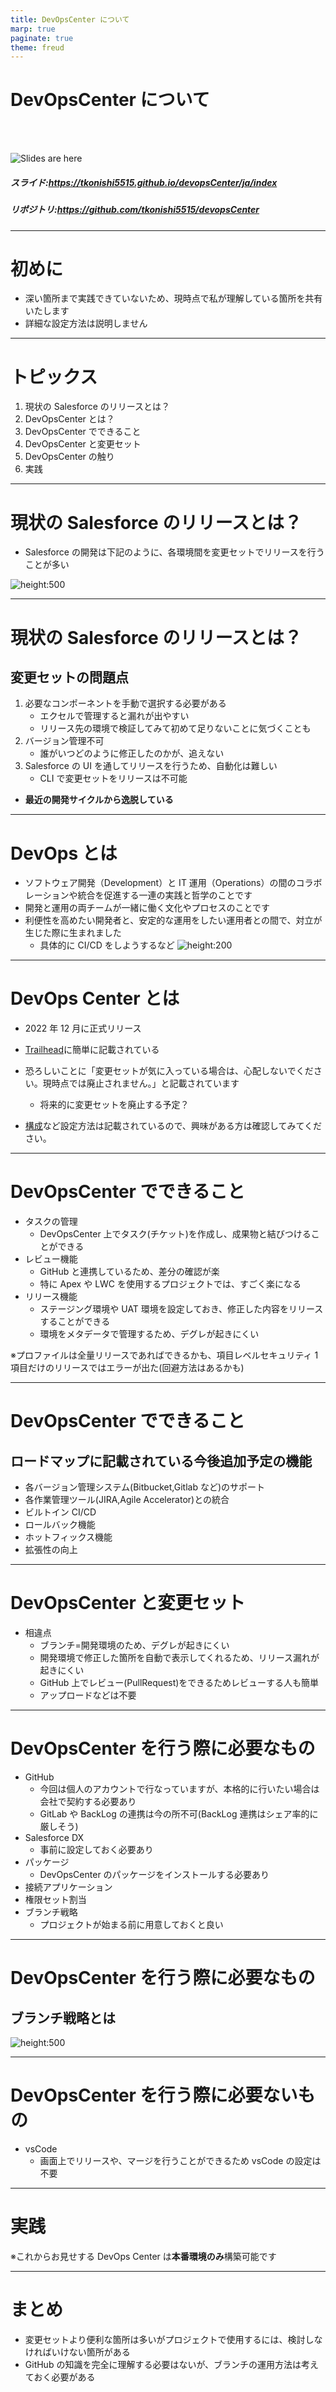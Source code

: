 ```yaml
---
title: DevOpsCenter について
marp: true
paginate: true
theme: freud
---
```


<!-- _paginate: false -->
<!-- theme: gradient class: blue-->
<!-- theme: freud class: blue-->

# DevOpsCenter について <!-- fit -->

</br>
</br>

![Slides are here](images/qrcode.png)

##### スライド:https://tkonishi5515.github.io/devopsCenter/ja/index

##### リポジトリ:https://github.com/tkonishi5515/devopsCenter

---

# 初めに

- 深い箇所まで実践できていないため、現時点で私が理解している箇所を共有いたします
- 詳細な設定方法は説明しません

---

# トピックス

1. 現状の Salesforce のリリースとは？
2. DevOpsCenter とは？
3. DevOpsCenter でできること
4. DevOpsCenter と変更セット
5. DevOpsCenter の触り
6. 実践

---

# 現状の Salesforce のリリースとは？

- Salesforce の開発は下記のように、各環境間を変更セットでリリースを行うことが多い

![height:500](images/3.png)

---

# 現状の Salesforce のリリースとは？

## 変更セットの問題点

1. 必要なコンポーネントを手動で選択する必要がある
   - エクセルで管理すると漏れが出やすい
   - リリース先の環境で検証してみて初めて足りないことに気づくことも
2. バージョン管理不可
   - 誰がいつどのように修正したのかが、追えない
3. Salesforce の UI を通してリリースを行うため、自動化は難しい
   - CLI で変更セットをリリースは不可能

- **最近の開発サイクルから逸脱している**

---

# DevOps とは

- ソフトウェア開発（Development）と IT 運用（Operations）の間のコラボレーションや統合を促進する一連の実践と哲学のことです
- 開発と運用の両チームが一緒に働く文化やプロセスのことです
- 利便性を高めたい開発者と、安定的な運用をしたい運用者との間で、対立が生じた際に生まれました
  - 具体的に CI/CD をしようするなど
    ![height:200](images/1.webp)

---

# DevOps Center とは

- 2022 年 12 月に正式リリース

- [Trailhead](https://trailhead.salesforce.com/ja/content/learn/modules/devops-center-quick-look/say-hello-to-devops-center?trailmix_creator_id=jimsharp&trailmix_slug=learn-dev-ops-center)に簡単に記載されている
- 恐ろしいことに「変更セットが気に入っている場合は、心配しないでください。現時点では廃止されません。」と記載されています

  - 将来的に変更セットを廃止する予定？

- [構成](https://help.salesforce.com/s/articleView?id=sf.devops_center_configure.htm&type=5)など設定方法は記載されているので、興味がある方は確認してみてください。

---

# DevOpsCenter でできること

- タスクの管理
  - DevOpsCenter 上でタスク(チケット)を作成し、成果物と結びつけることができる
- レビュー機能
  - GitHub と連携しているため、差分の確認が楽
  - 特に Apex や LWC を使用するプロジェクトでは、すごく楽になる
- リリース機能
  - ステージング環境や UAT 環境を設定しておき、修正した内容をリリースすることができる
  - 環境をメタデータで管理するため、デグレが起きにくい

※プロファイルは全量リリースであればできるかも、項目レベルセキュリティ 1 項目だけのリリースではエラーが出た(回避方法はあるかも)

---

# DevOpsCenter でできること

## ロードマップに記載されている今後追加予定の機能

- 各バージョン管理システム(Bitbucket,Gitlab など)のサポート
- 各作業管理ツール(JIRA,Agile Accelerator)との統合
- ビルトイン CI/CD
- ロールバック機能
- ホットフィックス機能
- 拡張性の向上

---

# DevOpsCenter と変更セット

- 相違点
  - ブランチ=開発環境のため、デグレが起きにくい
  - 開発環境で修正した箇所を自動で表示してくれるため、リリース漏れが起きにくい
  - GitHub 上でレビュー(PullRequest)をできるためレビューする人も簡単
  - アップロードなどは不要

---

# DevOpsCenter を行う際に必要なもの

- GitHub
  - 今回は個人のアカウントで行なっていますが、本格的に行いたい場合は会社で契約する必要あり
  - GitLab や BackLog の連携は今の所不可(BackLog 連携はシェア率的に厳しそう)
- Salesforce DX
  - 事前に設定しておく必要あり
- パッケージ
  - DevOpsCenter のパッケージをインストールする必要あり
- 接続アプリケーション
- 権限セット割当
- ブランチ戦略
  - プロジェクトが始まる前に用意しておくと良い

---

# DevOpsCenter を行う際に必要なもの

## ブランチ戦略とは

![height:500](images/2.jpeg)

---

# DevOpsCenter を行う際に必要ないもの

- vsCode
  - 画面上でリリースや、マージを行うことができるため vsCode の設定は不要

---

# 実践

※これからお見せする DevOps Center は**本番環境のみ**構築可能です

---

# まとめ

- 変更セットより便利な箇所は多いがプロジェクトで使用するには、検討しなければいけない箇所がある
- GitHub の知識を完全に理解する必要はないが、ブランチの運用方法は考えておく必要がある
